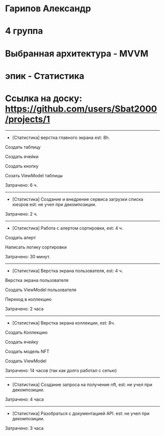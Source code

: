 # Гарипов Александр
# 4 группа
# Выбранная архитектура - MVVM
# эпик - Статистика
# Ссылка на доску: https://github.com/users/Sbat2000/projects/1

************

- [Статистика] верстка главного экрана est: 8h.

Создать таблицу

Создать ячейки

Создать кнопку

Созать ViewModel таблицы

Затрачено: 6 ч.

************

- [Статистика] Создание и внедрение сервиса загрузки списка юезров est: не учел при декомпозиции.

Затрачено: 2 ч.
************

-  [Статистика] Работа с алертом сортировки, est: 4 ч.

Создать алерт

Написать логику сортировки

Затрачено: 30 минут.

************

- [Статистика] Верстка экрана пользователя, est: 4 ч.

Верстка экрана пользователя

Создать ViewModel пользователя

Переход в коллекцию

Затрачено: 2 часа

************

- [Статистика] Верстка экрана коллекции, est: 8ч.

Создать Коллекцию

Создать ячейку

Создать модель NFT

Создать ViewModel

Затрачено: 14 часов (так как долго работал с сетью)

************

- [Статистика] Создание запроса на получение nft, est: не учел при декомпозиции.

Затрачено: 4 часа

************

- [Статистика] Разобраться с документацией API. est: не учел при декомпозиции.

Затрачено: 3 часа
